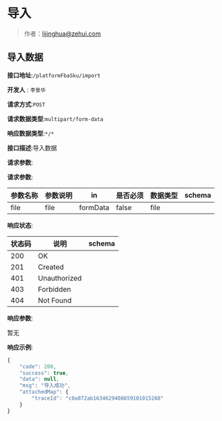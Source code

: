 # 导入

> 作者：lijinghua@zehui.com

## 导入数据


**接口地址**:`/platformFbaSku/import`

**开发人** : `李景华`

**请求方式**:`POST`


**请求数据类型**:`multipart/form-data`


**响应数据类型**:`*/*`


**接口描述**:导入数据


**请求参数**:


**请求参数**:


| 参数名称 | 参数说明 | in    | 是否必须 | 数据类型 | schema |
| -------- | -------- | ----- | -------- | -------- | ------ |
|file|file|formData|false|file||



**响应状态**:


| 状态码 | 说明 | schema |
| -------- | -------- | ----- | 
|200|OK||
|201|Created||
|401|Unauthorized||
|403|Forbidden||
|404|Not Found||


**响应参数**:


暂无


**响应示例**:
```javascript
{
    "code": 200,
    "success": true,
    "data": null,
    "msg": "导入成功",
    "attachedMap": {
        "traceId": "c0a872ab1634629408659101015268"
    }
}
```